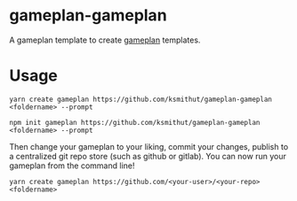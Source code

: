 # gameplan-gameplan

A gameplan template to create [gameplan](https://github.com/ksmithut/create-gameplan)
templates.

# Usage

```
yarn create gameplan https://github.com/ksmithut/gameplan-gameplan <foldername> --prompt
```

```
npm init gameplan https://github.com/ksmithut/gameplan-gameplan <foldername> --prompt
```

Then change your gameplan to your liking, commit your changes, publish to
a centralized git repo store (such as github or gitlab). You can now run your
gameplan from the command line!

```
yarn create gameplan https://github.com/<your-user>/<your-repo> <foldername>
```
